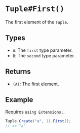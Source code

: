 # `Tuple#First()`

The first element of the `Tuple`.

## Types

* `A`: The `first` type parameter.
* `B`: The `second` type parameter.

## Returns

* `(A)`: The first element.

## Example

Requires `using Extensions;`.

```csharp
Tuple.Create("a", 1).First();
// => "a"
```
